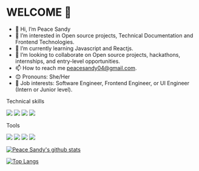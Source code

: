 # WELCOME 👋
- 👋 Hi, I’m Peace Sandy
- 👀 I’m interested in Open source projects, Technical Documentation and Frontend Technologies.
- 🌱 I’m currently learning Javascript and Reactjs.
- 💞️ I’m looking to collaborate on Open source projects, hackathons, internships, and entry-level opportunities.
- 📫 How to reach me peacesandy04@gmail.com. 
- 😊 Pronouns: She/Her
- 🏢 Job interests: Software Engineer, Frontend Engineer, or UI Engineer (Intern or Junior level).



Technical skills

![](https://img.shields.io/badge/Code-React-informational?style=flat&logo=react&color=61DAFB)
![](https://img.shields.io/badge/Code-Javascript-informational?style=flat&logo=Javascript&color=F7DF1E)
![](https://img.shields.io/badge/Code-HTML5-informational?style=flat&logo=HTML5&color=E34F26)
![](https://img.shields.io/badge/Code-CSS3-informational?style=flat&logo=CSS3&color=336791)

Tools

![](https://img.shields.io/badge/Tools-Figma-informational?style=flat&logo=Figma&color=61DAFB)
![](https://img.shields.io/badge/Tools-Git-informational?style=flat&logo=Git&color=764ABC)
![](https://img.shields.io/badge/Tools-GitHub-informational?style=flat&logo=GitHub&color=61DAFB)
![](https://img.shields.io/badge/Tools-NPM-informational?style=flat&logo=NPM&color=61DAFB)


[![Peace Sandy's github stats](https://github-readme-stats.vercel.app/api?username=Peacesandy)](https://github.com/Peacesandy)

[![Top Langs](https://github-readme-stats.vercel.app/api/top-langs/?username=Peacesandy&layout=compact)](https://github.com/Peacesandy)

















<!---
Peacesandy/Peacesandy is a ✨ special ✨ repository because its `README.md` (this file) appears on your GitHub profile.
You can click the Preview link to take a look at your changes.
--->
